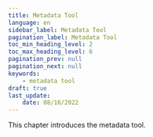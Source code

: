 ```yaml
---
title: Metadata Tool
language: en
sidebar_label: Metadata Tool
pagination_label: Metadata Tool
toc_min_heading_level: 2
toc_max_heading_level: 6
pagination_prev: null
pagination_next: null
keywords:
    - metadata tool
draft: true
last_update:
    date: 08/16/2022
---
```


This chapter introduces the metadata tool.

